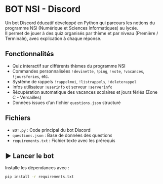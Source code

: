 # BOT NSI - Discord

Un bot Discord éducatif développé en Python qui parcours les notions du programme NSI (Numérique et Sciences Informatiques) au lycée.  
Il permet de jouer à des quiz organisés par thème et par niveau (Première / Terminale), avec explication à chaque réponse.

##  Fonctionnalités

-  Quiz interactif sur différents thèmes du programme NSI
-  Commandes personnalisées `!devinette`, `!ping`, `!vote`, `!vacances`, `!joursferies`, etc.
-  Système de rappels `!rappelmoi`, `!listrappels`, `!deleterappel`
-  Infos utilisateur `!userinfo` et serveur `!serverinfo`
-  Récupération automatique des vacances scolaires et jours fériés (Zone C - Versailles)
-  Données issues d’un fichier `questions.json` structuré

##  Fichiers

- `BOT.py` : Code principal du bot Discord
- `questions.json` : Base de données des questions
- `requirements.txt` : Fichier texte avec les prérequis 

## ▶ Lancer le bot

Installe les dépendances avec :

```bash
pip install -r requirements.txt

